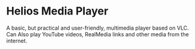 # Helios Media Player
 A basic, but practical and user-friendly, multimedia player based on VLC. Can Also play YouTube videos, RealMedia links and other media from the internet.
